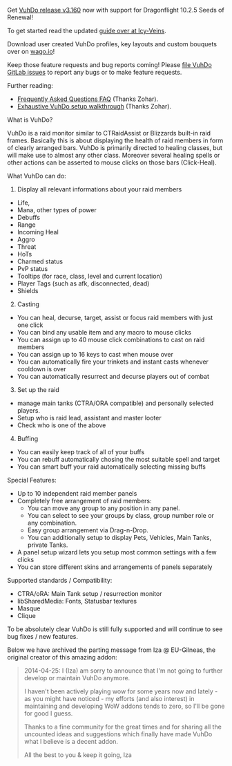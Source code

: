 Get [VuhDo release v3.160](https://www.curseforge.com/wow/addons/vuhdo/download/5122382) now with support for Dragonflight 10.2.5 Seeds of Renewal!

To get started read the updated [guide over at Icy-Veins](https://www.icy-veins.com/forums/topic/11805-vuhdo-a-comprehensive-guide/).

Download user created VuhDo profiles, key layouts and custom bouquets over on [wago.io](https://wago.io)!

Keep those feature requests and bug reports coming!
Please [file VuhDo GitLab issues](https://gitlab.vuhdo.io/vuhdo/vuhdo/issues/new) to report any bugs or to make feature requests.

Further reading:

- [Frequently Asked Questions FAQ](http://vuhdoguide.blogspot.com/2011/08/frequently-asked-questions_18.html) (Thanks Zohar).
- [Exhaustive VuhDo setup walkthrough](http://vuhdoguide.blogspot.com/2011/08/vuhdo-setup-walkthrough.html) (Thanks Zohar).

What is VuhDo?

VuhDo is a raid monitor similar to CTRaidAssist or Blizzards built-in raid frames. Basically this is about displaying the health of raid members in form of clearly arranged bars. VuhDo is primarily directed to healing classes, but will make use to almost any other class. Moreover several healing spells or other actions can be asserted to mouse clicks on those bars (Click-Heal).

What VuhDo can do: 
1. Display all relevant informations about your raid members
- Life,
- Mana, other types of power
- Debuffs
- Range
- Incoming Heal
- Aggro
- Threat
- HoTs
- Charmed status
- PvP status
- Tooltips (for race, class, level and current location)
- Player Tags (such as afk, disconnected, dead)
- Shields

2. Casting
- You can heal, decurse, target, assist or focus raid members with just one click
- You can bind any usable item and any macro to mouse clicks
- You can assign up to 40 mouse click combinations to cast on raid members
- You can assign up to 16 keys to cast when mouse over
- You can automatically fire your trinkets and instant casts whenever cooldown is over
- You can automatically resurrect and decurse players out of combat

3. Set up the raid
- manage main tanks (CTRA/ORA compatible) and personally selected players.
- Setup who is raid lead, assistant and master looter
- Check who is one of the above

4. Buffing
- You can easily keep track of all of your buffs 
- You can rebuff automatically chosing the most suitable spell and target
- You can smart buff your raid automatically selecting missing buffs
  
Special Features:  
- Up to 10 independent raid member panels
- Completely free arrangement of raid members:  
    - You can move any group to any position in any panel.  
    - You can select to see your groups by class, group number role or any combination.  
    - Easy group arrangement via Drag-n-Drop.  
    - You can additionally setup to display Pets, Vehicles, Main Tanks, private Tanks.  
- A panel setup wizard lets you setup most common settings with a few clicks
- You can store different skins and arrangements of panels separately
  
Supported standards / Compatibility:  
- CTRA/oRA: Main Tank setup / resurrection monitor
- libSharedMedia: Fonts, Statusbar textures
- Masque
- Clique

To be absolutely clear VuhDo is still fully supported and will continue to see bug fixes / new features.

Below we have archived the parting message from Iza @ EU-Gilneas, the original creator of this amazing addon:
> 2014-04-25: I (Iza) am sorry to announce that I'm not
> going to further develop or maintain VuhDo anymore.
> 
> I haven't been actively playing wow for some years
> now and lately - as you might have noticed - 
> my efforts (and also interest) in maintaining and 
> developing WoW addons tends to zero, so I'll be
> gone for good I guess.
> 
> Thanks to a fine community for the great times 
> and for sharing all the uncounted ideas and suggestions 
> which finally have made VuhDo what I believe is a decent 
> addon.
> 
> All the best to you & keep it going,
> Iza

